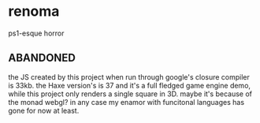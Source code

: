 # renoma
ps1-esque horror


## ABANDONED
the JS created by this project when run through google's closure compiler is 33kb.
the Haxe version's is 37 and it's a full fledged game engine demo, while this project
only renders a single square in 3D. maybe it's because of the monad webgl? in any case
my enamor with funcitonal languages has gone for now at least.
